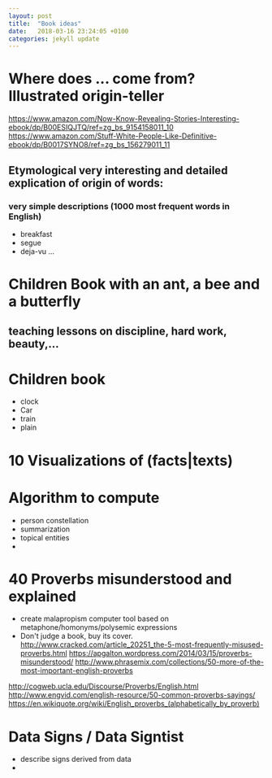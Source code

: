 ```yaml
---
layout: post
title:  "Book ideas"
date:   2018-03-16 23:24:05 +0100
categories: jekyll update
---
```


# Where does ... come from? Illustrated origin-teller 
https://www.amazon.com/Now-Know-Revealing-Stories-Interesting-ebook/dp/B00ESIQJTQ/ref=zg_bs_9154158011_10
https://www.amazon.com/Stuff-White-People-Like-Definitive-ebook/dp/B0017SYNO8/ref=zg_bs_156279011_11

## Etymological very interesting and detailed explication of origin of words:
### very simple descriptions (1000 most frequent words in English)
* breakfast
* segue
* deja-vu
...

# Children Book with an ant, a bee and a butterfly 
## teaching lessons on discipline, hard work, beauty,...

# Children book
* clock
* Car
* train
* plain

# 10 Visualizations of (facts|texts)

# Algorithm to compute
* person constellation
* summarization
* topical entities
* 

# 40 Proverbs misunderstood and explained
* create malapropism computer tool based on metaphone/homonyms/polysemic expressions
* Don't judge a book, buy its cover.
http://www.cracked.com/article_20251_the-5-most-frequently-misused-proverbs.html
https://apgalton.wordpress.com/2014/03/15/proverbs-misunderstood/
http://www.phrasemix.com/collections/50-more-of-the-most-important-english-proverbs


http://cogweb.ucla.edu/Discourse/Proverbs/English.html
http://www.engvid.com/english-resource/50-common-proverbs-sayings/
https://en.wikiquote.org/wiki/English_proverbs_(alphabetically_by_proverb)

# Data Signs / Data Signtist
* describe signs derived from data
* 